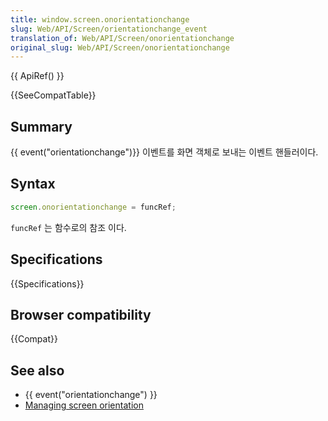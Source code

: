 ```yaml
---
title: window.screen.onorientationchange
slug: Web/API/Screen/orientationchange_event
translation_of: Web/API/Screen/onorientationchange
original_slug: Web/API/Screen/onorientationchange
---
```

{{ ApiRef() }}

{{SeeCompatTable}}

## Summary

{{ event("orientationchange")}} 이벤트를 화면 객체로 보내는 이벤트 핸들러이다.

## Syntax

```js
screen.onorientationchange = funcRef;
```

`funcRef` 는 함수로의 참조 이다.

## Specifications

{{Specifications}}

## Browser compatibility

{{Compat}}

## See also

- {{ event("orientationchange") }}
- [Managing screen orientation](/ko/docs/Managing_screen_orientation)
